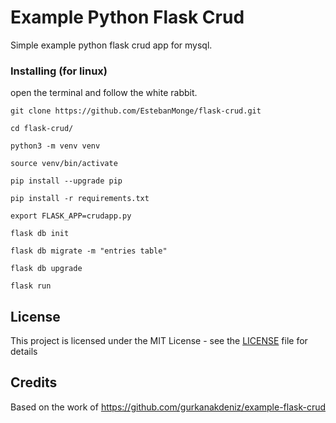 # Example Python Flask Crud

 Simple example python flask crud app for mysql.
 
### Installing (for linux)

open the terminal and follow the white rabbit.


```
git clone https://github.com/EstebanMonge/flask-crud.git 
```
```
cd flask-crud/
```
```
python3 -m venv venv
```
```
source venv/bin/activate
```
```
pip install --upgrade pip
```
```
pip install -r requirements.txt
```
```
export FLASK_APP=crudapp.py
```
```
flask db init
```
```
flask db migrate -m "entries table"
```
```
flask db upgrade
```
```
flask run
```

## License

This project is licensed under the MIT License - see the [LICENSE](LICENSE) file for details

## Credits
Based on the work of https://github.com/gurkanakdeniz/example-flask-crud
